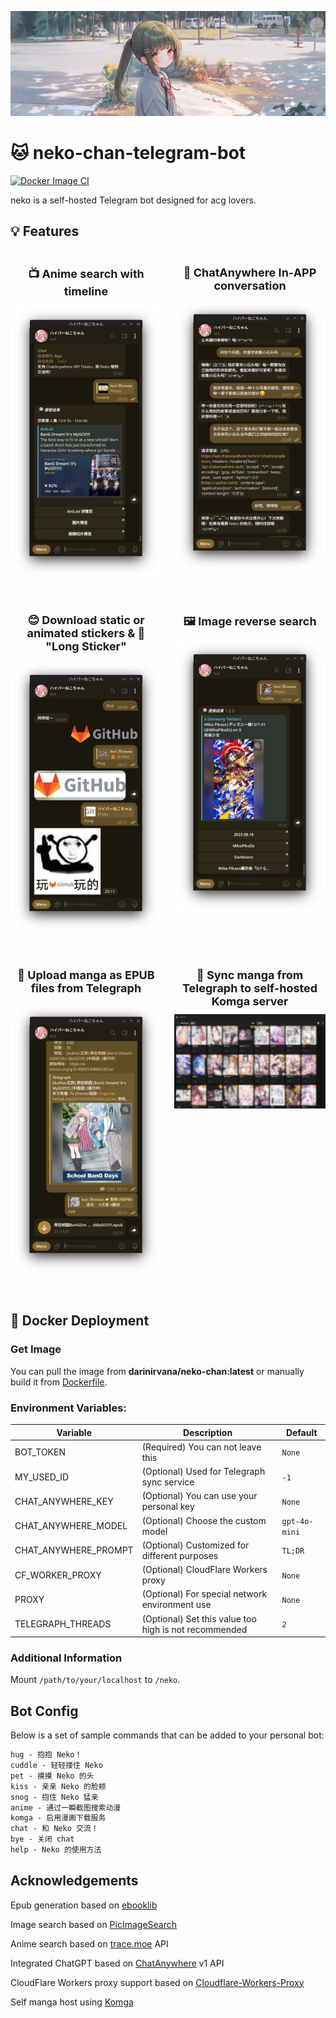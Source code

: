 ![banner.png](sample/banner.png)

# 🐱 neko-chan-telegram-bot

[![Docker Image CI](https://github.com/wiseCirno/neko-chan-telegram-bot/actions/workflows/docker-image.yml/badge.svg?branch=master)](https://github.com/wiseCirno/neko-chan-telegram-bot/actions/workflows/docker-image.yml)

neko is a self-hosted Telegram bot designed for acg lovers.

## 💡 Features

<style>
.container {
  display: flex;
  flex-wrap: wrap;
  justify-content: space-between;
}

.container img {
  max-width: 100%;
  width: auto;
  height: auto;
  object-fit: contain;
}

.container h3 {
  margin-bottom: 10px;
  font-size: 18px;
  font-weight: bold;
  text-align: center;
  max-width: 400px;
}

.item {
  flex: 0 0 48%;
  margin-bottom: 20px;
  display: flex;
  flex-direction: column;
  align-items: center;
}

.item img {
  margin-bottom: 10px;
}

@media (max-width: 768px) {
  .item {
    flex: 0 0 100%;
  }
  
  .item img {
    max-height: 80vh;
  }
}

@media (max-width: 480px) {
  .item img {
    max-height: 100vh;
  }
}

@media (min-width: 769px) {
  .item img {
    max-height: 70vh;
  }
}
</style>

<div class="container">
  <div class="item">
    <h3>📺 Anime search with timeline</h3>
    <img src="sample/anime_search.png" alt="anime_search">
  </div>
  <div class="item">
    <h3>💬 ChatAnywhere In-APP conversation</h3>
    <img src="sample/chat.png" alt="chat">
  </div>
  <div class="item">
    <h3>😊 Download static or animated stickers & 🐉 "Long Sticker"</h3>
    <img src="sample/sticker.png" alt="sticker">
  </div>
  <div class="item">
    <h3>🖼️ Image reverse search</h3>
    <img src="sample/image_search.png" alt="image_search">
  </div>
  <div class="item">
    <h3>📖 Upload manga as EPUB files from Telegraph</h3>
    <img src="sample/upload_epub.png" alt="upload_epub">
  </div>
  <div class="item">
    <h3>💾 Sync manga from Telegraph to self-hosted Komga server</h3>
    <img src="sample/komga.png" alt="komga">
  </div>
</div>

## 🔧 Docker Deployment

### Get Image

You can pull the image from **darinirvana/neko-chan:latest** or manually build it
from [Dockerfile](https://github.com/Ziang-Liu/Neko-Chan/blob/master/Dockerfile).

### Environment Variables:

| Variable             | Description                                           | Default       |  
|----------------------|-------------------------------------------------------|---------------|  
| BOT_TOKEN            | (Required) You can not leave this                     | `None`        |  
| MY_USED_ID           | (Optional) Used for Telegraph sync service            | `-1`          |  
| CHAT_ANYWHERE_KEY    | (Optional) You can use your personal key              | `None`        |
| CHAT_ANYWHERE_MODEL  | (Optional) Choose the custom model                    | `gpt-4o-mini` |
| CHAT_ANYWHERE_PROMPT | (Optional) Customized for different purposes          | `TL;DR`       |
| CF_WORKER_PROXY      | (Optional) CloudFlare Workers proxy                   | `None`        |
| PROXY                | (Optional) For special network environment use        | `None`        |  
| TELEGRAPH_THREADS    | (Optional) Set this value too high is not recommended | `2`           |

### Additional Information

Mount `/path/to/your/localhost` to `/neko`.

## Bot Config

Below is a set of sample commands that can be added to your personal bot:

``` txt
hug - 抱抱 Neko！  
cuddle - 轻轻搂住 Neko
pet - 摸摸 Neko 的头
kiss - 亲亲 Neko 的脸颊  
snog - 抱住 Neko 猛亲 
anime - 通过一瞬截图搜索动漫
komga - 启用漫画下载服务  
chat - 和 Neko 交流！ 
bye - 关闭 chat
help - Neko 的使用方法  
```

## Acknowledgements

Epub generation based on [ebooklib](https://github.com/aerkalov/ebooklib)

Image search based on [PicImageSearch](https://github.com/kitUIN/PicImageSearch)

Anime search based on [trace.moe](https://soruly.github.io/trace.moe-api/#/) API

Integrated ChatGPT based on [ChatAnywhere](https://chatanywhere.apifox.cn/) v1 API

CloudFlare Workers proxy support based on [Cloudflare-Workers-Proxy](https://github.com/ymyuuu/Cloudflare-Workers-Proxy)

Self manga host using [Komga](https://github.com/gotson/komga)